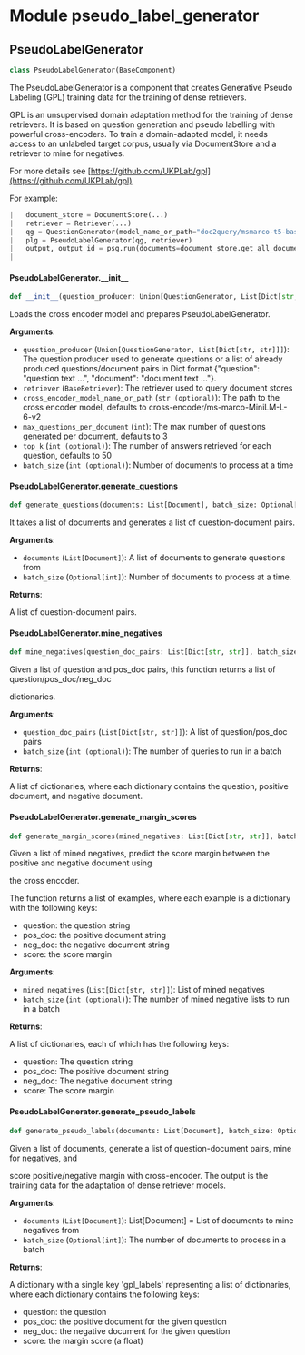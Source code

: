 <a id="pseudo_label_generator"></a>

# Module pseudo\_label\_generator

<a id="pseudo_label_generator.PseudoLabelGenerator"></a>

## PseudoLabelGenerator

```python
class PseudoLabelGenerator(BaseComponent)
```

The PseudoLabelGenerator is a component that creates Generative Pseudo Labeling (GPL) training data for the
training of dense retrievers.

GPL is an unsupervised domain adaptation method for the training of dense retrievers. It is based on question
generation and pseudo labelling with powerful cross-encoders. To train a domain-adapted model, it needs access
to an unlabeled target corpus, usually via DocumentStore and a retriever to mine for negatives.

For more details see [https://github.com/UKPLab/gpl](https://github.com/UKPLab/gpl)

For example:

```python
|   document_store = DocumentStore(...)
|   retriever = Retriever(...)
|   qg = QuestionGenerator(model_name_or_path="doc2query/msmarco-t5-base-v1")
|   plg = PseudoLabelGenerator(qg, retriever)
|   output, output_id = psg.run(documents=document_store.get_all_documents())
|
```

<a id="pseudo_label_generator.PseudoLabelGenerator.__init__"></a>

#### PseudoLabelGenerator.\_\_init\_\_

```python
def __init__(question_producer: Union[QuestionGenerator, List[Dict[str, str]]], retriever: BaseRetriever, cross_encoder_model_name_or_path: str = "cross-encoder/ms-marco-MiniLM-L-6-v2", max_questions_per_document: int = 3, top_k: int = 50, batch_size: int = 16, progress_bar: bool = True)
```

Loads the cross encoder model and prepares PseudoLabelGenerator.

**Arguments**:

- `question_producer` (`Union[QuestionGenerator, List[Dict[str, str]]]`): The question producer used to generate questions or a list of already produced
questions/document pairs in Dict format {"question": "question text ...", "document": "document text ..."}.
- `retriever` (`BaseRetriever`): The retriever used to query document stores
- `cross_encoder_model_name_or_path` (`str (optional)`): The path to the cross encoder model, defaults to
cross-encoder/ms-marco-MiniLM-L-6-v2
- `max_questions_per_document` (`int`): The max number of questions generated per document, defaults to 3
- `top_k` (`int (optional)`): The number of answers retrieved for each question, defaults to 50
- `batch_size` (`int (optional)`): Number of documents to process at a time

<a id="pseudo_label_generator.PseudoLabelGenerator.generate_questions"></a>

#### PseudoLabelGenerator.generate\_questions

```python
def generate_questions(documents: List[Document], batch_size: Optional[int] = None) -> List[Dict[str, str]]
```

It takes a list of documents and generates a list of question-document pairs.

**Arguments**:

- `documents` (`List[Document]`): A list of documents to generate questions from
- `batch_size` (`Optional[int]`): Number of documents to process at a time.

**Returns**:

A list of question-document pairs.

<a id="pseudo_label_generator.PseudoLabelGenerator.mine_negatives"></a>

#### PseudoLabelGenerator.mine\_negatives

```python
def mine_negatives(question_doc_pairs: List[Dict[str, str]], batch_size: Optional[int] = None) -> List[Dict[str, str]]
```

Given a list of question and pos_doc pairs, this function returns a list of question/pos_doc/neg_doc

dictionaries.

**Arguments**:

- `question_doc_pairs` (`List[Dict[str, str]]`): A list of question/pos_doc pairs
- `batch_size` (`int (optional)`): The number of queries to run in a batch

**Returns**:

A list of dictionaries, where each dictionary contains the question, positive document,
and negative document.

<a id="pseudo_label_generator.PseudoLabelGenerator.generate_margin_scores"></a>

#### PseudoLabelGenerator.generate\_margin\_scores

```python
def generate_margin_scores(mined_negatives: List[Dict[str, str]], batch_size: Optional[int] = None) -> List[Dict]
```

Given a list of mined negatives, predict the score margin between the positive and negative document using

the cross encoder.

The function returns a list of examples, where each example is a dictionary with the following keys:

* question: the question string
* pos_doc: the positive document string
* neg_doc: the negative document string
* score: the score margin

**Arguments**:

- `mined_negatives` (`List[Dict[str, str]]`): List of mined negatives
- `batch_size` (`int (optional)`): The number of mined negative lists to run in a batch

**Returns**:

A list of dictionaries, each of which has the following keys:
- question: The question string
- pos_doc: The positive document string
- neg_doc: The negative document string
- score: The score margin

<a id="pseudo_label_generator.PseudoLabelGenerator.generate_pseudo_labels"></a>

#### PseudoLabelGenerator.generate\_pseudo\_labels

```python
def generate_pseudo_labels(documents: List[Document], batch_size: Optional[int] = None) -> Tuple[dict, str]
```

Given a list of documents, generate a list of question-document pairs, mine for negatives, and

score positive/negative margin with cross-encoder. The output is the training data for the
adaptation of dense retriever models.

**Arguments**:

- `documents` (`List[Document]`): List[Document] = List of documents to mine negatives from
- `batch_size` (`Optional[int]`): The number of documents to process in a batch

**Returns**:

A dictionary with a single key 'gpl_labels' representing a list of dictionaries, where each
dictionary contains the following keys:
- question: the question
- pos_doc: the positive document for the given question
- neg_doc: the negative document for the given question
- score: the margin score (a float)

